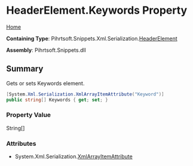<a name="_top"></a>

# HeaderElement\.Keywords Property

[Home](../../../../../../README.md#_top)

**Containing Type**: Pihrtsoft\.Snippets\.Xml\.Serialization\.[HeaderElement](../README.md#_top)

**Assembly**: Pihrtsoft\.Snippets\.dll

## Summary

Gets or sets Keywords element\.

```csharp
[System.Xml.Serialization.XmlArrayItemAttribute("Keyword")]
public string[] Keywords { get; set; }
```

### Property Value

String\[\]

### Attributes

* System\.Xml\.Serialization\.[XmlArrayItemAttribute](https://docs.microsoft.com/en-us/dotnet/api/system.xml.serialization.xmlarrayitemattribute)

